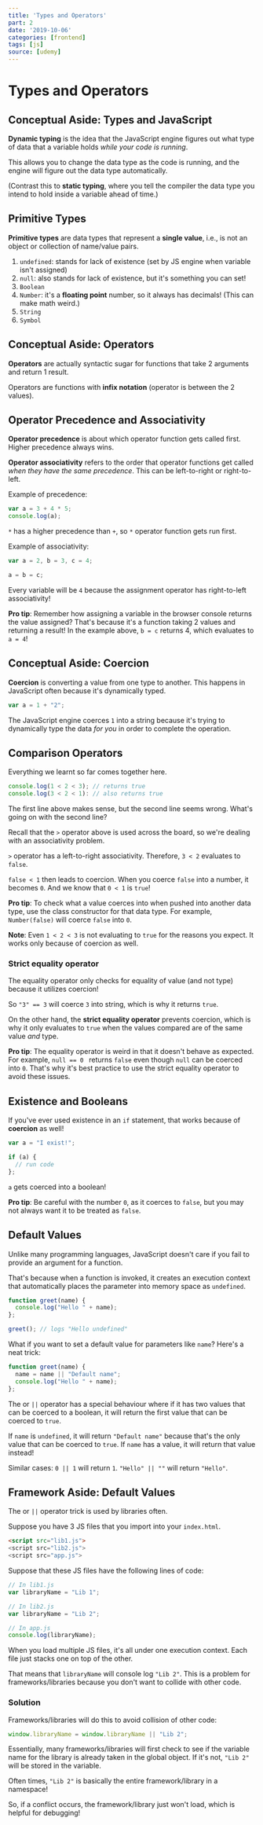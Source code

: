 ```yaml
---
title: 'Types and Operators'
part: 2
date: '2019-10-06'
categories: [frontend]
tags: [js]
source: [udemy]
---
```


# Types and Operators

## Conceptual Aside: Types and JavaScript

**Dynamic typing** is the idea that the JavaScript engine figures out what type of data that a variable holds *while your code is running*.

This allows you to change the data type as the code is running, and the engine will figure out the data type automatically.

(Contrast this to **static typing**, where you tell the compiler the data type you intend to hold inside a variable ahead of time.)

## Primitive Types

**Primitive types** are data types that represent a **single value**, i.e., is not an object or collection of name/value pairs.

1. `undefined`: stands for lack of existence (set by JS engine when variable isn't assigned)
2. `null`: also stands for lack of existence, but it's something you can set!
3. `Boolean`
4. `Number`: it's a **floating point** number, so it always has decimals! (This can make math weird.)
5. `String`
6. `Symbol`

## Conceptual Aside: Operators

**Operators** are actually syntactic sugar for functions that take 2 arguments and return 1 result.

Operators are functions with **infix notation** (operator is between the 2 values).

## Operator Precedence and Associativity

**Operator precedence** is about which operator function gets called first. Higher precedence always wins.

**Operator associativity** refers to the order that operator functions get called *when they have the same precedence*. This can be left-to-right or right-to-left.

Example of precedence:

```js
var a = 3 + 4 * 5;
console.log(a);
```

`*` has a higher precedence than `+`, so `*` operator function gets run first.

Example of associativity:

```js
var a = 2, b = 3, c = 4;

a = b = c;
```

Every variable will be `4` because the assignment operator has right-to-left associativity!

**Pro tip**: Remember how assigning a variable in the browser console returns the value assigned? That's because it's a function taking 2 values and returning a result! In the example above, `b = c` returns 4, which evaluates to `a = 4`!

## Conceptual Aside: Coercion

**Coercion** is converting a value from one type to another. This happens in JavaScript often because it's dynamically typed.

```js
var a = 1 + "2";
```

The JavaScript engine coerces `1` into a string because it's trying to dynamically type the data *for you* in order to complete the operation.

## Comparison Operators

Everything we learnt so far comes together here.

```js
console.log(1 < 2 < 3); // returns true
console.log(3 < 2 < 1): // also returns true
```

The first line above makes sense, but the second line seems wrong. What's going on with the second line?

Recall that the `>` operator above is used across the board, so we're dealing with an associativity problem.

`>` operator has a left-to-right associativity. Therefore, `3 < 2` evaluates to `false`.

`false < 1` then leads to coercion. When you coerce `false` into a number, it becomes `0`. And we know that `0 < 1` is `true`!

**Pro tip**: To check what a value coerces into when pushed into another data type, use the class constructor for that data type. For example, `Number(false)` will coerce `false` into `0`.

**Note**: Even `1 < 2 < 3` is not evaluating to `true` for the reasons you expect. It works only because of coercion as well.

### Strict equality operator

The equality operator only checks for equality of value (and not type) because it utilizes coercion!

So `"3" == 3` will coerce `3` into string, which is why it returns `true`.

On the other hand, the **strict equality operator** prevents coercion, which is why it only evaluates to `true` when the values compared are of the same value *and* type.

**Pro tip**: The equality operator is weird in that it doesn't behave as expected. For example, `null == 0 ` returns `false` even though `null` can be coerced into `0`. That's why it's best practice to use the strict equality operator to avoid these issues.

## Existence and Booleans

If you've ever used existence in an `if` statement, that works because of **coercion** as well!

```js
var a = "I exist!";

if (a) {
  // run code
};
```

`a` gets coerced into a boolean!

**Pro tip**: Be careful with the number `0`, as it coerces to `false`, but you may not always want it to be treated as `false`.

## Default Values

Unlike many programming languages, JavaScript doesn't care if you fail to provide an argument for a function. 

That's because when a function is invoked, it creates an execution context that automatically places the parameter into memory space as `undefined`.

```js
function greet(name) {
  console.log("Hello " + name);
};

greet(); // logs "Hello undefined"
```

What if you want to set a default value for parameters like `name`? Here's a neat trick:

```js
function greet(name) {
  name = name || "Default name";
  console.log("Hello " + name);
};
```

The or `||` operator has a special behaviour where if it has two values that can be coerced to a boolean, it will return the first value that can be coerced to `true`.

If `name` is `undefined`, it will return `"Default name"` because that's the only value that can be coerced to `true`. If `name` has a value, it will return that value instead!

Similar cases: `0 || 1` will return `1`. `"Hello" || ""` will return `"Hello"`.

## Framework Aside: Default Values

The or `||` operator trick is used by libraries often.

Suppose you have 3 JS files that you import into your `index.html`.

```html
<script src="lib1.js">
<script src="lib2.js">
<script src="app.js">
```

Suppose that these JS files have the following lines of code:

```js
// In lib1.js
var libraryName = "Lib 1";

// In lib2.js
var libraryName = "Lib 2";

// In app.js
console.log(libraryName);
```

When you load multiple JS files, it's all under one execution context. Each file just stacks one on top of the other.

That means that `libraryName` will console log `"Lib 2"`. This is a problem for frameworks/libraries because you don't want to collide with other code.

### Solution

Frameworks/libraries will do this to avoid collision of other code:

```js
window.libraryName = window.libraryName || "Lib 2";
```

Essentially, many frameworks/libraries will first check to see if the variable name for the library is already taken in the global object. If it's not, `"Lib 2"` will be stored in the variable.

Often times, `"Lib 2"` is basically the entire framework/library in a namespace!

So, if a conflict occurs, the framework/library just won't load, which is helpful for debugging!